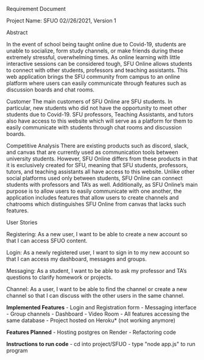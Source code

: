 Requirement Document

Project Name: SFUO
02//26/2021, Version 1
                
Abstract        

In the event of school being taught online due to Covid-19, students are unable to socialize, form study channels, or make friends during these extremely stressful, overwhelming times. As online learning with little interactive sessions can be considered tough, SFU Online allows students to connect with other students, professors and teaching assistants. This web application brings the SFU community from campus to an online platform where users can easily communicate through features such as discussion boards and chat rooms.  

Customer 
The main customers of SFU Online are SFU students. In particular, new students who did not have the opportunity to meet other students due to Covid-19. SFU professors, Teaching Assistants, and tutors also have access to this website which will serve as a platform for them to easily communicate with students through chat rooms and discussion boards.  

    
Competitive Analysis 
There are existing products such as discord, slack, and canvas that are currently used as communication tools between university students. However, SFU Online differs from these products in that it is exclusively created for SFU, meaning that SFU students, professors, tutors, and teaching assistants all have access to this website. Unlike other social platforms used only between students, SFU Online can connect students with professors and TA’s as well. Additionally, as SFU Online’s main purpose is to allow users to easily communicate with one another, the application includes features that allow users to create channels and chatrooms which distinguishes SFU Online from canvas that lacks such features. 

User Stories 

Registering: As a new user, I want to be able to create a new account so that I can access SFUO content.

Login: As a newly registered user, I want to sign in to my new account so that I can access my dashboard, messages and groups.

Messaging: As a student, I want to be able to ask my professor and TA’s questions to clarify homework or projects.

Channel: As a user, I want to be able to find the channel or create a new channel so that I can discuss with the other users in the same channel.

**Implemented Features**
    - Login and Registration form
    - Messaging interface
    - Group channels
    - Dashboard
    - Video Room
    - All features accessing the same database
    - Project hosted on Heroku* (not working anymore)

**Features Planned**
    - Hosting postgres on Render
    - Refactoring code

    

**Instructions to run code**
    - cd into project/SFUO
    - type "node app.js" to run program



